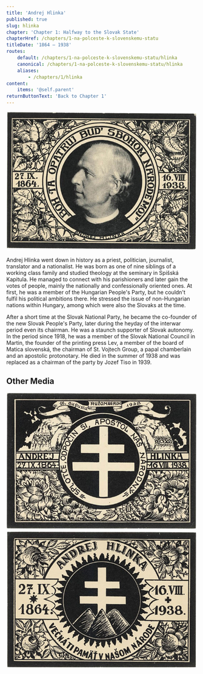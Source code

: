 ```yaml
---
title: 'Andrej Hlinka'
published: true
slug: hlinka
chapter: 'Chapter 1: Halfway to the Slovak State'
chapterHref: /chapters/1-na-polceste-k-slovenskemu-statu
titleDate: '1864 – 1938'
routes:
    default: /chapters/1-na-polceste-k-slovenskemu-statu/hlinka
    canonical: /chapters/1-na-polceste-k-slovenskemu-statu/hlinka
    aliases:
        - /chapters/1/hlinka
content:
    items: '@self.parent'
returnButtonText: 'Back to Chapter 1'
---
```


[![Štefan Leonard Kostelníček: Set of postcards issued to commemorate the death of Andrej Hlinka. 1938. Small Carpathian Museum, Pezinok](SVK_TMP.136.jpg)](https://www.webumenia.sk/dielo/SVK:TMP.136?collection=82)

<span class="drop-cap">A</span>ndrej Hlinka went down in history as a priest, politician, journalist, translator and a nationalist. He was born as one of nine siblings of a working class family and studied theology at the seminary in Spišská Kapitula. He managed to connect with his parishioners and later gain the votes of people, mainly the nationally and confessionally oriented ones. At first, he was a member of the Hungarian People's Party, but he couldn't fulfil his political ambitions there. He stressed the issue of non-Hungarian nations within Hungary, among which were also the Slovaks at the time.

After a short time at the Slovak National Party, he became the co-founder of the new Slovak People's Party, later during the heyday of the interwar period even its chairman. He was a staunch supporter of Slovak autonomy. In the period since 1918, he was a member of the Slovak National Council in Martin, the founder of the printing press Lev, a member of the board of Matica slovenská, the chairman of St. Vojtech Group, a papal chamberlain and an apostolic protonotary. He died in the summer of 1938 and was replaced as a chairman of the party by Jozef Tiso in 1939.

## Other Media
[![Štefan Leonard Kostelníček: Set of postcards issued to commemorate the death of Andrej Hlinka. 1938. Small Carpathian Museum, Pezinok](SVK_TMP.137.jpg)](https://www.webumenia.sk/dielo/SVK:TMP.137?collection=82)
[![Štefan Leonard Kostelníček: Set of postcards issued to commemorate the death of Andrej Hlinka. 1938. Small Carpathian Museum, Pezinok](SVK_TMP.135.jpg)](https://www.webumenia.sk/dielo/SVK:TMP.135?collection=82)